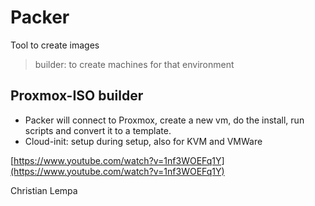 # Packer

Tool to create images

> builder: to create machines for that environment

## Proxmox-ISO builder

- Packer will connect to Proxmox, create a new vm, do the install, run scripts and convert it to a template.
- Cloud-init: setup during setup, also for KVM and VMWare

[https://www.youtube.com/watch?v=1nf3WOEFq1Y](https://www.youtube.com/watch?v=1nf3WOEFq1Y)

Christian Lempa
